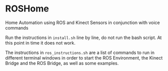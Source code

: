 # ROSHome
Home Automation using ROS and Kinect Sensors in conjunction with voice commands

Run the instructions in `install.sh` line by line, do not run the bash script. At this point in time it does not work.

The instructions in `ros_instructions.sh` are a list of commands to run in different terminal windows in order to start the ROS Environment, the Kinect Bridge and the ROS Bridge, as well as some examples.
